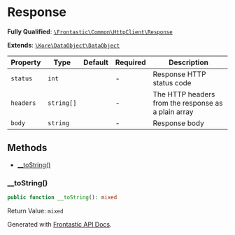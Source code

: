 #  Response

**Fully Qualified**: [`\Frontastic\Common\HttpClient\Response`](../../../src/php/HttpClient/Response.php)

**Extends**: [`\Kore\DataObject\DataObject`](https://github.com/kore/DataObject)

Property|Type|Default|Required|Description
--------|----|-------|--------|-----------
`status` | `int` |  | - | Response HTTP status code
`headers` | `string[]` |  | - | The HTTP headers from the response as a plain array
`body` | `string` |  | - | Response body

## Methods

* [__toString()](#__tostring)

### __toString()

```php
public function __toString(): mixed
```

Return Value: `mixed`

Generated with [Frontastic API Docs](https://github.com/FrontasticGmbH/apidocs).
